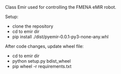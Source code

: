 Class Emir used for controlling the FMENA eMIR robot.

Setup:
- clone the repository
- cd to emir dir
- pip install ./dist/pyemir-0.0.1-py3-none-any.whl


After code changes, update wheel file:
- cd to emir dir
- python setup.py bdist_wheel
- pip wheel -r requirements.txt
